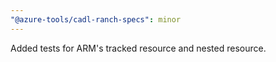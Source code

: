 ```yaml
---
"@azure-tools/cadl-ranch-specs": minor
---
```


Added tests for ARM's tracked resource and nested resource.
